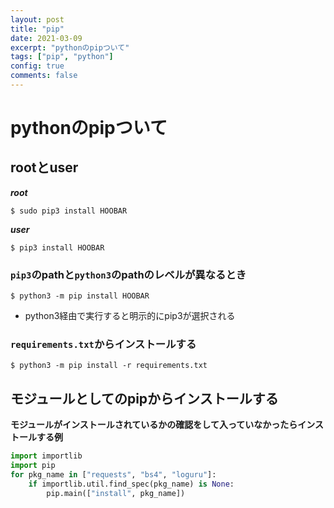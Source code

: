 ```yaml
---
layout: post
title: "pip"
date: 2021-03-09
excerpt: "pythonのpipついて"
tags: ["pip", "python"]
config: true
comments: false
---
```


# pythonのpipついて

## rootとuser
 
***root***  
```console
$ sudo pip3 install HOOBAR
```

***user***
```console
$ pip3 install HOOBAR
```

### `pip3`のpathと`python3`のpathのレベルが異なるとき

```console
$ python3 -m pip install HOOBAR
```
 - python3経由で実行すると明示的にpip3が選択される

### `requirements.txt`からインストールする

```console
$ python3 -m pip install -r requirements.txt
```

## モジュールとしてのpipからインストールする

**モジュールがインストールされているかの確認をして入っていなかったらインストールする例**  

```python
import importlib
import pip
for pkg_name in ["requests", "bs4", "loguru"]:
    if importlib.util.find_spec(pkg_name) is None:
        pip.main(["install", pkg_name])
```

